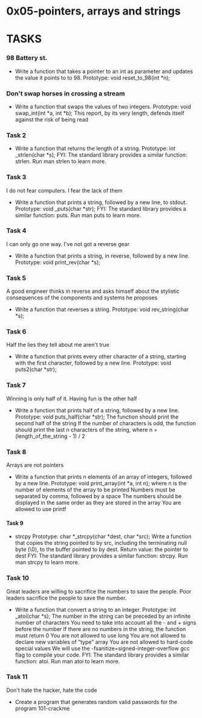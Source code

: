 # 0x05-pointers, arrays and strings
# TASKS
### 98 Battery st.
* Write a function that takes a pointer to an int as parameter and updates the value it points to to 98.
Prototype: void reset_to_98(int *n);
### Don't swap horses in crossing a stream
* Write a function that swaps the values of two integers.
Prototype: void swap_int(int *a, int *b);
This report, by its very length, defends itself against the risk of being read
### Task 2
* Write a function that returns the length of a string.
Prototype: int _strlen(char *s); FYI: The standard library provides a similar function: strlen. Run man strlen to learn more.

### Task 3
I do not fear computers. I fear the lack of them
* Write a function that prints a string, followed by a new line, to stdout.
Prototype: void _puts(char *str); FYI: The standard library provides a similar function: puts. Run man puts to learn more.
### Task 4
I can only go one way. I've not got a reverse gear
* Write a function that prints a string, in reverse, followed by a new line.
Prototype: void print_rev(char *s);
### Task 5
A good engineer thinks in reverse and asks himself about the stylistic consequences of the components and systems he proposes
* Write a function that reverses a string.
Prototype: void rev_string(char *s);
### Task 6
Half the lies they tell about me aren't true
* Write a function that prints every other character of a string, starting with the first character, followed by a new line.
Prototype: void puts2(char *str);
### Task 7
Winning is only half of it. Having fun is the other half
* Write a function that prints half of a string, followed by a new line.
Prototype: void puts_half(char *str); The function should print the second half of the string If the number of characters is odd, the function should print the last n characters of the string, where n = (length_of_the_string - 1) / 2
### Task 8
Arrays are not pointers
* Write a function that prints n elements of an array of integers, followed by a new line.
Prototype: void print_array(int *a, int n); where n is the number of elements of the array to be printed Numbers must be separated by comma, followed by a space The numbers should be displayed in the same order as they are stored in the array You are allowed to use printf
#### Task 9
* strcpy
Prototype: char *_strcpy(char *dest, char *src); Write a function that copies the string pointed to by src, including the terminating null byte (\0), to the buffer pointed to by dest.
Return value: the pointer to dest FYI: The standard library provides a similar function: strcpy. Run man strcpy to learn more.
### Task 10
Great leaders are willing to sacrifice the numbers to save the people. Poor leaders sacrifice the people to save the number. 
* Write a function that convert a string to an integer.
Prototype: int _atoi(char *s); The number in the string can be preceded by an infinite number of characters You need to take into account all the - and + signs before the number If there are no numbers in the string, the function must return 0 You are not allowed to use long You are not allowed to declare new variables of “type” array You are not allowed to hard-code special values We will use the -fsanitize=signed-integer-overflow gcc flag to compile your code. FYI: The standard library provides a similar function: atoi. Run man atoi to learn more.
### Task 11
Don't hate the hacker, hate the code
* Create a program that generates random valid passwords for the program 101-crackme

